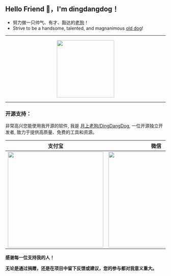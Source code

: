 ## Hello Friend 👋，I'm dingdangdog！

- 努力做一只帅气、有才、豁达的[老狗](https://oldmoon.top/)！
- Strive to be a handsome, talented, and magnanimous [old dog](https://oldmoon.top/)!

--- 

<div align="center">
  <img src="https://github-readme-stats.vercel.app/api?username=DingDangDog&show_icons=true&theme=tokyonight"  height="180rem">
</div>

---

### 开源支持：

非常高兴您能使用我开源的软件, 我是 [月上老狗/DingDangDog](https://oldmoon.top/), 一位开源独立开发者, 致力于提供高质量、免费的工具和资源。

| 支付宝                                                       | 微信                                                         | paypal                                                       |
| ------------------------------------------------------------ | ------------------------------------------------------------ | ------------------------------------------------------------ |
| <img src="https://images.oldmoon.top/images/dingdangdog/dingdangdog-1681366454631.jpg" width="300"/> | <img src="https://images.oldmoon.top/images/dingdangdog/dingdangdog-1681366402959.jpg" width="300"/> | 通过 PayPal 链接([dingdangdog](https://paypal.me/dddogx)) 捐赠 |

**感谢每一位支持我的人！**

**无论是通过捐赠，还是在项目中留下反馈或建议，您的参与都对我意义重大。**
<!--
**DingDangDog/DingDangDog** is a ✨ _special_ ✨ repository because its `README.md` (this file) appears on your GitHub profile.

Here are some ideas to get you started:

- 🔭 I’m currently working on ...
- 🌱 I’m currently learning ...
- 👯 I’m looking to collaborate on ...
- 🤔 I’m looking for help with ...
- 💬 Ask me about ...
- 📫 How to reach me: ...
- 😄 Pronouns: ...
- ⚡ Fun fact: ...
  -->
